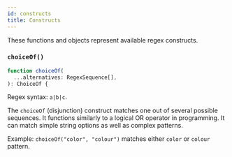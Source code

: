 ```yaml
---
id: constructs
title: Constructs
---
```


These functions and objects represent available regex constructs.

### `choiceOf()`

```ts
function choiceOf(
  ...alternatives: RegexSequence[],
): ChoiceOf {
```

Regex syntax: `a|b|c`.

The `choiceOf` (disjunction) construct matches one out of several possible sequences. It functions similarly to a logical OR operator in programming. It can match simple string options as well as complex patterns.

Example: `choiceOf("color", "colour")` matches either `color` or `colour` pattern.

